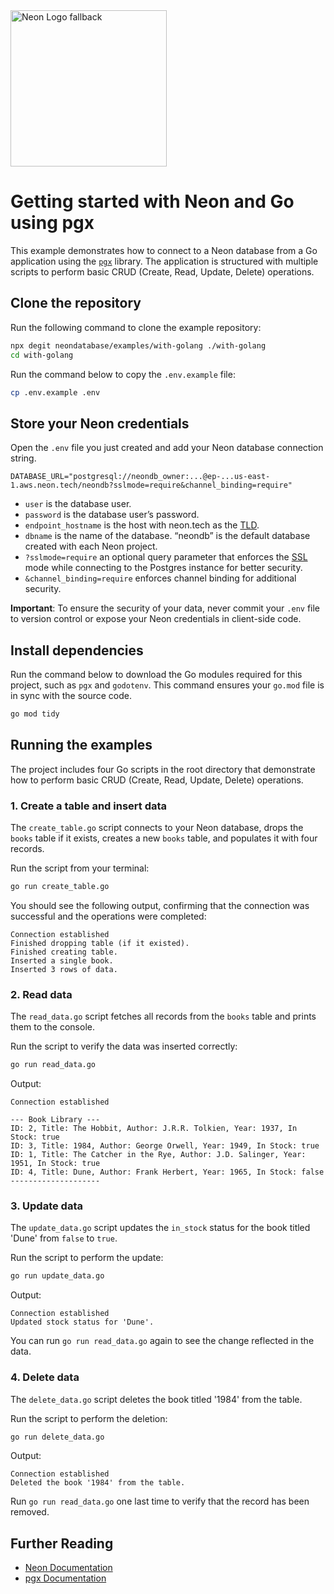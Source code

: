 <picture>
  <source media="(prefers-color-scheme: dark)" srcset="https://neon.com/brand/neon-logo-dark-color.svg">
  <source media="(prefers-color-scheme: light)" srcset="https://neon.com/brand/neon-logo-light-color.svg">
  <img width="250px" alt="Neon Logo fallback" src="https://neon.com/brand/neon-logo-dark-color.svg">
</picture>

# Getting started with Neon and Go using pgx

This example demonstrates how to connect to a Neon database from a Go application using the [`pgx`](https://github.com/jackc/pgx) library. The application is structured with multiple scripts to perform basic CRUD (Create, Read, Update, Delete) operations.

## Clone the repository

Run the following command to clone the example repository:

```bash
npx degit neondatabase/examples/with-golang ./with-golang
cd with-golang
```

Run the command below to copy the `.env.example` file:

```bash
cp .env.example .env
```

## Store your Neon credentials

Open the `.env` file you just created and add your Neon database connection string.

```
DATABASE_URL="postgresql://neondb_owner:...@ep-...us-east-1.aws.neon.tech/neondb?sslmode=require&channel_binding=require"
```

- `user` is the database user.
- `password` is the database user’s password.
- `endpoint_hostname` is the host with neon.tech as the [TLD](https://www.cloudflare.com/en-gb/learning/dns/top-level-domain/).
- `dbname` is the name of the database. “neondb” is the default database created with each Neon project.
- `?sslmode=require` an optional query parameter that enforces the [SSL](https://www.cloudflare.com/en-gb/learning/ssl/what-is-ssl/) mode while connecting to the Postgres instance for better security.
- `&channel_binding=require` enforces channel binding for additional security.

**Important**: To ensure the security of your data, never commit your `.env` file to version control or expose your Neon credentials in client-side code.

## Install dependencies

Run the command below to download the Go modules required for this project, such as `pgx` and `godotenv`. This command ensures your `go.mod` file is in sync with the source code.

```bash
go mod tidy
```

## Running the examples

The project includes four Go scripts in the root directory that demonstrate how to perform basic CRUD (Create, Read, Update, Delete) operations.

### 1. Create a table and insert data

The `create_table.go` script connects to your Neon database, drops the `books` table if it exists, creates a new `books` table, and populates it with four records.

Run the script from your terminal:

```bash
go run create_table.go
```

You should see the following output, confirming that the connection was successful and the operations were completed:

```text
Connection established
Finished dropping table (if it existed).
Finished creating table.
Inserted a single book.
Inserted 3 rows of data.
```

### 2. Read data

The `read_data.go` script fetches all records from the `books` table and prints them to the console.

Run the script to verify the data was inserted correctly:

```bash
go run read_data.go
```

Output:

```text
Connection established

--- Book Library ---
ID: 2, Title: The Hobbit, Author: J.R.R. Tolkien, Year: 1937, In Stock: true
ID: 3, Title: 1984, Author: George Orwell, Year: 1949, In Stock: true
ID: 1, Title: The Catcher in the Rye, Author: J.D. Salinger, Year: 1951, In Stock: true
ID: 4, Title: Dune, Author: Frank Herbert, Year: 1965, In Stock: false
--------------------
```

### 3. Update data

The `update_data.go` script updates the `in_stock` status for the book titled 'Dune' from `false` to `true`.

Run the script to perform the update:

```bash
go run update_data.go
```

Output:
```text
Connection established
Updated stock status for 'Dune'.
```

You can run `go run read_data.go` again to see the change reflected in the data.

### 4. Delete data

The `delete_data.go` script deletes the book titled '1984' from the table.

Run the script to perform the deletion:

```bash
go run delete_data.go
```

Output:
```text
Connection established
Deleted the book '1984' from the table.
```

Run `go run read_data.go` one last time to verify that the record has been removed.

## Further Reading

- [Neon Documentation](https://neon.com/docs/guides/go)
- [pgx Documentation](https://pkg.go.dev/github.com/jackc/pgx/v5)
